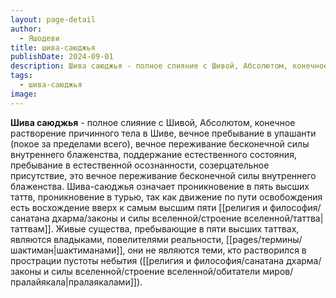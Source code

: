 ```yaml
---
layout: page-detail
author:
  - Яшодеви
title: шива-саюджья
publishDate: 2024-09-01
description: Шива саюджья - полное слияние с Шивой, Абсолютом, конечное растворение причинного тела в Шиве, вечное пребывание в упашанти (покое за пределами всего), вечное переживание бесконечной силы внутреннего блаженства, поддержание естественного состояния, пребывание в естественной осознанности, созерцательное присутствие, это вечное переживание бесконечной силы внутреннего блаженства.
tags:
  - шива-саюджья
image:
---
```

**Шива саюджья** - полное слияние с Шивой, Абсолютом, конечное растворение причинного тела в Шиве, вечное пребывание в упашанти (покое за пределами всего), вечное переживание бесконечной силы внутреннего блаженства, поддержание естественного состояния, пребывание в естественной осознанности, созерцательное присутствие, это вечное переживание бесконечной силы внутреннего блаженства.
Шива-саюджья означает проникновение в пять высших таттв, проникновение в турью, так как движение по пути освобождения есть восхождение вверх к самым высшим пяти [[религия и философия/санатана дхарма/законы и силы вселенной/строение вселенной/таттва|таттвам]]. Живые существа, пребывающие в пяти высших таттвах, являются владыками, повелителями реальности, [[pages/термины/шактиман|шактиманами]], они не являются теми, кто растворился в прострации пустоты небытия ([[религия и философия/санатана дхарма/законы и силы вселенной/строение вселенной/обитатели миров/пралайякала|пралаякалами]]).

